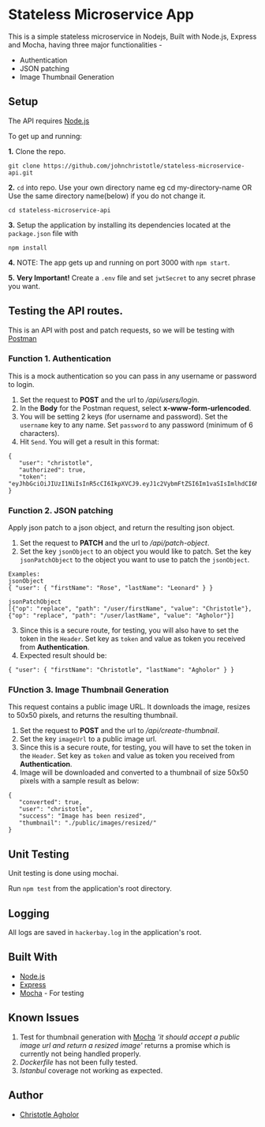 # Stateless Microservice App

This is a simple stateless microservice in Nodejs, Built with Node.js, Express and Mocha, having three major functionalities -

 * Authentication
 * JSON patching
 * Image Thumbnail Generation


## Setup

The API requires [Node.js](https://nodejs.org/en/download/)

To get up and running: 

**1.** Clone the repo.
```
git clone https://github.com/johnchristotle/stateless-microservice-api.git
```

**2.**  ```cd``` into repo. Use your own directory name eg cd my-directory-name OR
Use the same directory name(below) if you do not change it.
```
cd stateless-microservice-api
```

**3.**  Setup the application by installing its dependencies located at the ```package.json``` file with
```
npm install
```

**4.**  NOTE: The app gets up and running on port 3000 with ```npm start```.

**5.**  **Very Important!** Create a ```.env``` file and set ```jwtSecret``` to any secret phrase you want.
 

## Testing the API routes.

This is an API with post and patch requests, so we will be testing with [Postman](https://www.getpostman.com/)

### Function 1. Authentication
This is a mock authentication so you can pass in any username or password to login.
 1. Set the request to **POST** and the url to _/api/users/login_. 
 2. In the **Body** for the Postman request, select **x-www-form-urlencoded**.
 3. You will be setting 2 keys (for username and password). Set the ```username``` key to any name. Set ```password``` to any password (minimum of 6 characters).
 4. Hit ```Send```. You will get a result in this format:
 ```
 {
    "user": "christotle",
    "authorized": true,
    "token": "eyJhbGciOiJIUzI1NiIsInR5cCI6IkpXVCJ9.eyJ1c2VybmFtZSI6Im1vaSIsImlhdCI6MTUzMjAwNDkwMSwiZXhwIjoxNTMyMDI2NTAxfQ.sonItbpZ_yKsRLDXNfDqwN6yN5VbdMVDhgKAMxDmPFY"
}
 ```


 ### Function 2. JSON patching
Apply json patch to a json object, and return the resulting json object.
 1. Set the request to **PATCH** and the url to _/api/patch-object_.
 2. Set the key ```jsonObject``` to an object you would like to patch. Set the key ```jsonPatchObject``` to the object you want to use to patch the ```jsonObject```.
 ```
 Examples:
 jsonObject
 { "user": { "firstName": "Rose", "lastName": "Leonard" } }

 jsonPatchObject
 [{"op": "replace", "path": "/user/firstName", "value": "Christotle"}, {"op": "replace", "path": "/user/lastName", "value": "Agholor"}]
 ```
 3. Since this is a secure route, for testing, you will also have to set the token in the ```Header```. Set key as ```token``` and value as token you received from **Authentication**.
 4. Expected result should be:
 ```
 { "user": { "firstName": "Christotle", "lastName": "Agholor" } }
 ```


 ### FUnction 3. Image Thumbnail Generation
This request contains a public image URL. It downloads the image, resizes to 50x50 pixels, and returns the resulting thumbnail.
 1. Set the request to **POST** and the url to _/api/create-thumbnail_.
 2. Set the key ```imageUrl``` to a public image url.
 3. Since this is a secure route, for testing, you will have to set the token in the ```Header```. Set key as ```token``` and value as token you received from **Authentication**.
 4. Image will be downloaded and converted to a thumbnail of size 50x50 pixels with a sample result as below:
 ```
 {
    "converted": true,
    "user": "christotle",
    "success": "Image has been resized",
    "thumbnail": "./public/images/resized/"
}
```


## Unit Testing

Unit testing is done using mochai.

Run ```npm test``` from the application's root directory.

## Logging

All logs are saved in ```hackerbay.log``` in the application's root.


## Built With

 * [Node.js](https://nodejs.org)
 * [Express](https://expressjs.com/)
 * [Mocha](https://mochajs.org/) - For testing


## Known Issues

 1. Test for thumbnail generation with [Mocha](https://mochajs.org/) _'it should accept a public image url and return a resized image'_ returns a promise which is currently not being handled properly.
 2. _Dockerfile_ has not been fully tested.
 3. _Istanbul_ coverage not working as expected.

 ## Author
 * [Christotle Agholor](https://github.com/johnchristotle)
